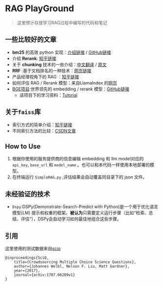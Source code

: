 # RAG PlayGround

> 这里预计存放学习RAG过程中编写的代码和笔记

## 一些比较好的文章

- **bm25** 的高效 python
  实现：[介绍链接](https://developer.volcengine.com/articles/7390577255279247371) / [GitHub链接](https://github.com/xhluca/bm25s)
- 介绍 **Rerank**: [知乎链接](https://zhuanlan.zhihu.com/p/676996307)
- 关于 **chunking**
  技术的一些介绍：[中文翻译](https://zhuanlan.zhihu.com/p/676979306) / [原文](https://www.pinecone.io/learn/chunking-strategies/)
- **RRF** :基于文档排名的一种技术：[网页链接](https://www.luxiangdong.com/2024/11/08/rrf/)
- 产品经理视角下的 RAG ：[知乎链接](https://zhuanlan.zhihu.com/p/8352563254)
- 如何评估 RAG / Rerank
  模型：来自LlamaIndex
  的[网页](https://www.llamaindex.ai/blog/boosting-rag-picking-the-best-embedding-reranker-models-42d079022e83)
- [BGE项目](https://bge-model.com/index.html):世界领先的 embedding / rerank
  模型：[GitHub链接](https://github.com/FlagOpen/FlagEmbedding/tree/master)
    - 该项目下的学习资料：[Tutorial](https://github.com/FlagOpen/FlagEmbedding/tree/master/Tutorials)

## 关于```faiss```库

- 索引方式的简单介绍：[知乎链接](https://zhuanlan.zhihu.com/p/530958094)
- 不同索引方法的比较：[CSDN文章](https://blog.csdn.net/uncle_ll/article/details/139819001)

## How to Use

1. 根据你使用的服务提供商的信息编辑 embedding 和 llm model对应的 ```api_key```, ```base_url``` 和 ```model_name```
   。也可以和本代码一样使用本地部署的模型。
2. 在终端运行 ```SimpleRAG.py``` ,评估结果会自动覆盖同目录下的 json 文件。

## 未经验证的技术

- ```Dspy```:DSPy(Demonstrate-Search-Predict with Python)是一个用于优化语言模型(LM)
  提示和权重的框架。**被认为**只需要定义运行步骤（比如“检索、总结、评估“），DSPy会自动学习如何最佳地组合这些步骤。

## 引用

这里使用的测试数据来自[sciq](https://huggingface.co/datasets/allenai/sciq)

```
@inproceedings{SciQ,
    title={Crowdsourcing Multiple Choice Science Questions},
    author={Johannes Welbl, Nelson F. Liu, Matt Gardner},
    year={2017},
    journal={arXiv:1707.06209v1}
}
```
